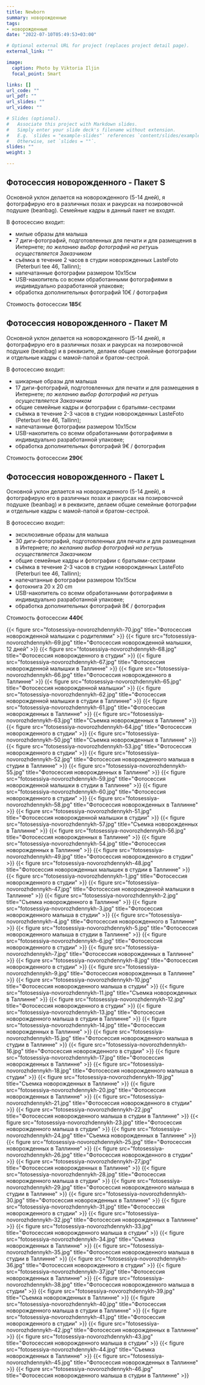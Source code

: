 ```yaml
---
title: Newborn
summary: новорожденные
tags:
- новорожденные
date: "2022-07-10T05:49:53+03:00"

# Optional external URL for project (replaces project detail page).
external_link: ""

image:
  caption: Photo by Viktoria Iljin
  focal_point: Smart

links: []
url_code: ""
url_pdf: ""
url_slides: ""
url_video: ""

# Slides (optional).
#   Associate this project with Markdown slides.
#   Simply enter your slide deck's filename without extension.
#   E.g. `slides = "example-slides"` references `content/slides/example-slides.md`.
#   Otherwise, set `slides = ""`.
slides: ""
weight: 3

---
```

## Фотосессия новорожденного - Пакет S 
Основной уклон делается на новорожденного (5-14 дней), я фотографирую его в различных позах и ракурсах на позировочной подушке (beanbag). Семейные кадры в данный пакет не входят.

В фотосессию входит:
* милые образы для малыша
* 7 диги-фотографий, подготовленных для печати и для размещения в Интернете;
_по желанию выбор фотографий на ретушь осуществляется Заказчиком_
* съёмка в течение 2 часов в студии новорожденных LasteFoto (Peterburi tee 46, Tallinn);
* напечатанные фотографии размером 10х15см
* USB-накопитель со всеми обработанными фотографиями в индивидуально разработанной упаковке;
* обработка дополнительных фотографий 10€ / фотография

Стоимость фотосессии **185**€ 

## Фотосессия новорожденного - Пакет М

Основной уклон делается на новорожденного (5-14 дней), я фотографирую его в различных позах и ракурсах на позировочной подушке (beanbag) и в реквизите, делаем общие семейные фотографии и отдельные кадры с мамой-папой и братом-сестрой. 

В фотосессию входит:
* шикарные образы для малыша
* 17 диги-фотографий, подготовленных для печати и для размещения в Интернете;
_по желанию выбор фотографий на ретушь осуществляется Заказчиком_
* общие семейные кадры и фотографии с братьями-сестрами
* съёмка в течение 2-3 часов в студии новорожденных LasteFoto (Peterburi tee 46, Tallinn);
* напечатанные фотографии размером 10х15см
* USB-накопитель со всеми обработанными фотографиями в индивидуально разработанной упаковке;
* обработка дополнительных фотографий 9€ / фотография

Стоимость фотосессии **290**€ 

## Фотосессия новорожденного - Пакет L

Основной уклон делается на новорожденного (5-14 дней), я фотографирую его в различных позах и ракурсах на позировочной подушке (beanbag) и в реквизите, делаем общие семейные фотографии и отдельные кадры с мамой-папой и братом-сестрой. 

В фотосессию входит:
* эксклюзивные образы для малыша
* 30 диги-фотографий, подготовленных для печати и для размещения в Интернете;
_по желанию выбор фотографий на ретушь осуществляется Заказчиком_
* общие семейные кадры и фотографии с братьями-сестрами
* съёмка в течение 2-3 часов в студии новорожденных LasteFoto (Peterburi tee 46, Tallinn);
* напечатанные фотографии размером 10х15см
* фотокнига 20 х 20 cm
* USB-накопитель со всеми обработанными фотографиями в индивидуально разработанной упаковке;
* обработка дополнительных фотографий 8€ / фотография

Стоимость фотосессии **440**€ 

{{< figure src="fotosessiya-novorozhdennykh-70.jpg" title="Фотосессия новорожденной малышки с родителями" >}}
{{< figure src="fotosessiya-novorozhdennykh-69.jpg" title="Фотосессия новорожденной малышки, 12 дней" >}}
{{< figure src="fotosessiya-novorozhdennykh-68.jpg" title="Фотосессия новорожденного в студии" >}}
{{< figure src="fotosessiya-novorozhdennykh-67.jpg" title="Фотосессия новорожденной малышки в Таллинне" >}}
{{< figure src="fotosessiya-novorozhdennykh-66.jpg" title="Фотосессия новорожденного в Таллинне" >}}
{{< figure src="fotosessiya-novorozhdennykh-65.jpg" title="Фотосессия новорожденной малышки" >}}
{{< figure src="fotosessiya-novorozhdennykh-62.jpg" title="Фотосессия новорожденной малышки в студии в Таллинне" >}}
{{< figure src="fotosessiya-novorozhdennykh-61.jpg" title="Фотосессия новорожденных в Таллинне" >}}
{{< figure src="fotosessiya-novorozhdennykh-63.jpg" title="Съемка новорожденных в Таллинне" >}}
{{< figure src="fotosessiya-novorozhdennykh-64.jpg" title="Фотосессия новорожденного в студии" >}}
{{< figure src="fotosessiya-novorozhdennykh-50.jpg" title="Съемка новорожденных в Таллинне" >}}
{{< figure src="fotosessiya-novorozhdennykh-53.jpg" title="Фотосессия новорожденного в студии" >}}
{{< figure src="fotosessiya-novorozhdennykh-52.jpg" title="Фотосессия новорожденного малыша в студии в Таллинне" >}}
{{< figure src="fotosessiya-novorozhdennykh-55.jpg" title="Фотосессия новорожденных в Таллинне" >}}
{{< figure src="fotosessiya-novorozhdennykh-59.jpg" title="Фотосессия новорожденной малышки в студии в Таллинне" >}}
{{< figure src="fotosessiya-novorozhdennykh-60.jpg" title="Фотосессия новорожденного в студии" >}}
{{< figure src="fotosessiya-novorozhdennykh-58.jpg" title="Фотосессия новорожденных в Таллинне" >}}
{{< figure src="fotosessiya-novorozhdennykh-51.jpg" title="Фотосессия новорожденной малышки в студии" >}}
{{< figure src="fotosessiya-novorozhdennykh-57.jpg" title="Съемка новорожденных в Таллинне" >}}
{{< figure src="fotosessiya-novorozhdennykh-56.jpg" title="Фотосессия новорожденных в Таллинне" >}}
{{< figure src="fotosessiya-novorozhdennykh-54.jpg" title="Фотосессия новорожденных в Таллинне" >}}
{{< figure src="fotosessiya-novorozhdennykh-49.jpg" title="Фотосессия новорожденного в студии" >}}
{{< figure src="fotosessiya-novorozhdennykh-48.jpg" title="Фотосессия новорожденных малышек в студии в Таллинне" >}}
{{< figure src="fotosessiya-novorozhdennykh-1.jpg" title="Фотосессия новорожденного в студии" >}}
{{< figure src="fotosessiya-novorozhdennykh-47.jpg" title="Фотосессия новорожденной малышки в Таллинне" >}}
{{< figure src="fotosessiya-novorozhdennykh-2.jpg" title="Съемка новорожденного в Таллинне" >}}
{{< figure src="fotosessiya-novorozhdennykh-3.jpg" title="Фотосессия новорожденного малыша в студии" >}}
{{< figure src="fotosessiya-novorozhdennykh-4.jpg" title="Фотосессия новорожденного в Таллинне" >}}
{{< figure src="fotosessiya-novorozhdennykh-5.jpg" title="Фотосессия новорожденного малыша в студии в Таллинне" >}}
{{< figure src="fotosessiya-novorozhdennykh-6.jpg" title="Фотосессия новорожденного в студии" >}}
{{< figure src="fotosessiya-novorozhdennykh-7.jpg" title="Фотосессия новорожденных в Таллинне" >}}
{{< figure src="fotosessiya-novorozhdennykh-8.jpg" title="Фотосессия новорожденного в студии" >}}
{{< figure src="fotosessiya-novorozhdennykh-9.jpg" title="Фотосессия новорожденных в Таллинне" >}}
{{< figure src="fotosessiya-novorozhdennykh-10.jpg" title="Фотосессия новорожденного малыша в студии" >}}
{{< figure src="fotosessiya-novorozhdennykh-11.jpg" title="Съемка новорожденных в Таллинне" >}}
{{< figure src="fotosessiya-novorozhdennykh-12.jpg" title="Фотосессия новорожденного в студии" >}}
{{< figure src="fotosessiya-novorozhdennykh-13.jpg" title="Фотосессия новорожденного малыша в студии в Таллинне" >}}
{{< figure src="fotosessiya-novorozhdennykh-14.jpg" title="Фотосессия новорожденных в Таллинне" >}}
{{< figure src="fotosessiya-novorozhdennykh-15.jpg" title="Фотосессия новорожденного малыша в студии в Таллинне" >}}
{{< figure src="fotosessiya-novorozhdennykh-16.jpg" title="Фотосессия новорожденного в студии" >}}
{{< figure src="fotosessiya-novorozhdennykh-17.jpg" title="Фотосессия новорожденных в Таллинне" >}}
{{< figure src="fotosessiya-novorozhdennykh-18.jpg" title="Фотосессия новорожденного малыша в студии" >}}
{{< figure src="fotosessiya-novorozhdennykh-19.jpg" title="Съемка новорожденных в Таллинне" >}}
{{< figure src="fotosessiya-novorozhdennykh-20.jpg" title="Фотосессия новорожденных в Таллинне" >}}
{{< figure src="fotosessiya-novorozhdennykh-21.jpg" title="Фотосессия новорожденного в студии" >}}
{{< figure src="fotosessiya-novorozhdennykh-22.jpg" title="Фотосессия новорожденного малыша в студии в Таллинне" >}}
{{< figure src="fotosessiya-novorozhdennykh-23.jpg" title="Фотосессия новорожденного малыша в студии" >}}
{{< figure src="fotosessiya-novorozhdennykh-24.jpg" title="Съемка новорожденных в Таллинне" >}}
{{< figure src="fotosessiya-novorozhdennykh-25.jpg" title="Фотосессия новорожденных в Таллинне" >}}
{{< figure src="fotosessiya-novorozhdennykh-26.jpg" title="Фотосессия новорожденного в студии" >}}
{{< figure src="fotosessiya-novorozhdennykh-27.jpg" title="Фотосессия новорожденных в Таллинне" >}}
{{< figure src="fotosessiya-novorozhdennykh-28.jpg" title="Фотосессия новорожденного малыша в студии" >}}
{{< figure src="fotosessiya-novorozhdennykh-29.jpg" title="Фотосессия новорожденного малыша в студии в Таллинне" >}}
{{< figure src="fotosessiya-novorozhdennykh-30.jpg" title="Фотосессия новорожденных в Таллинне" >}}
{{< figure src="fotosessiya-novorozhdennykh-31.jpg" title="Фотосессия новорожденного в студии" >}}
{{< figure src="fotosessiya-novorozhdennykh-32.jpg" title="Фотосессия новорожденных в Таллинне" >}}
{{< figure src="fotosessiya-novorozhdennykh-33.jpg" title="Фотосессия новорожденного малыша в студии" >}}
{{< figure src="fotosessiya-novorozhdennykh-34.jpg" title="Съемка новорожденных в Таллинне" >}}
{{< figure src="fotosessiya-novorozhdennykh-35.jpg" title="Фотосессия новорожденного малыша в студии в Таллинне" >}}
{{< figure src="fotosessiya-novorozhdennykh-36.jpg" title="Фотосессия новорожденного в студии" >}}
{{< figure src="fotosessiya-novorozhdennykh-37.jpg" title="Фотосессия новорожденных в Таллинне" >}}
{{< figure src="fotosessiya-novorozhdennykh-38.jpg" title="Фотосессия новорожденного малыша в студии" >}}
{{< figure src="fotosessiya-novorozhdennykh-39.jpg" title="Съемка новорожденных в Таллинне" >}}
{{< figure src="fotosessiya-novorozhdennykh-40.jpg" title="Фотосессия новорожденного малыша в студии в Таллинне" >}}
{{< figure src="fotosessiya-novorozhdennykh-41.jpg" title="Фотосессия новорожденного в студии" >}}
{{< figure src="fotosessiya-novorozhdennykh-42.jpg" title="Фотосессия новорожденных в Таллинне" >}}
{{< figure src="fotosessiya-novorozhdennykh-43.jpg" title="Фотосессия новорожденного малыша в студии" >}}
{{< figure src="fotosessiya-novorozhdennykh-44.jpg" title="Съемка новорожденных в Таллинне" >}}
{{< figure src="fotosessiya-novorozhdennykh-45.jpg" title="Фотосессия новорожденных в Таллинне" >}}
{{< figure src="fotosessiya-novorozhdennykh-46.jpg" title="Фотосессия новорожденного малыша в студии в Таллинне" >}}
